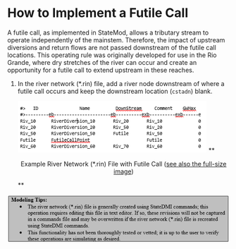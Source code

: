 # How to Implement a Futile Call #

A futile call, as implemented in StateMod, allows a tributary stream to operate independently of the mainstem. Therefore, the 
impact of upstream diversions and return flows are not passed downstream of the futile call locations. This operating rule was 
originally developed for use in the Rio Grande, where dry stretches of the river can occur and create an opportunity for a futile 
call to extend upstream in these reaches.

1. In the river network (\*.rin) file, add a river node downstream of where a futile call occurs and keep the downstream location 
(`cstadn`) blank. 

    <a name="section15_a"></a>
    ![715_a](715_a.PNG)
    **<p style="text-align: center;">
    Example River Network (*.rin) File with Futile Call (<a href="../715_a.PNG">see also the full-size image</a>)
    </p>**
	
<a name="modelingtip13"></a>
![modelingtip13](modelingtip13.PNG)